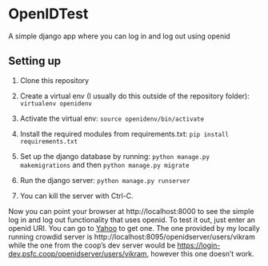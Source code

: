 # OpenIDTest
A simple django app where you can log in and log out using openid

Setting up
------------------
1. Clone this repository
2. Create a virtual env (I usually do this outside of the repository folder):
`virtualenv openidenv`
3. Activate the virtual env:
`source openidenv/bin/activate`
4. Install the required modules from requirements.txt:
`pip install requirements.txt`
5. Set up the django database by running:
`python manage.py makemigrations`
and then 
`python manage.py migrate`

6. Run the django server:
`python manage.py runserver`
7. You can kill the server with Ctrl-C.


Now you can point your browser at http://localhost:8000 to see the simple log in and log out functionality that uses openid. 
To test it out, just enter an openid URI. You can go to [Yahoo](http://openid.yahoo.com/) to get one. The one provided by my locally running crowdid server is http://localhost:8095/openidserver/users/vikram while the one from the coop’s dev server would be https://login-dev.psfc.coop/openidserver/users/vikram, however this one doesn’t work.
